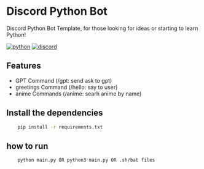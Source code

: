 #  Discord Python Bot  
Discord Python Bot Template, for those looking for ideas or starting to learn Python!

[![python](https://img.shields.io/badge/Python-3776AB?style=for-the-badge&logo=python&logoColor=white)](#)
[![discord](https://img.shields.io/badge/Discord-7289DA?style=for-the-badge&logo=discord&logoColor=white)](#)


## Features
- GPT Command (/gpt: send ask to gpt)
- greetings Command (/hello: say to user)
- anime Commands (/anime: searh anime by name)

## Install the dependencies
```bash
    pip install -r requirements.txt
```
## how to run
```bash
    python main.py OR python3 main.py OR .sh/bat files
``` 
